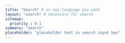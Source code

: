 ```yaml
---
title: "Search" # in any language you want
layout: "search" # necessary for search
sitemap:
  priority : 0.1
summary: "search"
placeholder: "placeholder text in search input box"
---
```

